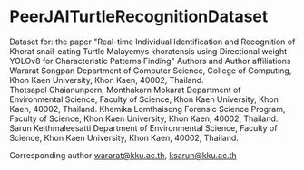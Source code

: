# PeerJAITurtleRecognitionDataset
Dataset for: the paper "Real-time Individual Identification and Recognition of Khorat snail-eating Turtle Malayemys khoratensis using Directional weight YOLOv8 for Characteristic Patterns Finding"
Authors and Author affiliations
Wararat Songpan Department of Computer Science, College of Computing, Khon Kaen University, Khon Kaen, 40002, Thailand.  
Thotsapol Chaianunporn, Monthakarn Mokarat Department of Environmental Science, Faculty of Science, Khon Kaen University, Khon Kaen, 40002, Thailand.
Khemika Lomthaisong Forensic Science Program, Faculty of Science, Khon Kaen University, Khon Kaen, 40002, Thailand.
Sarun Keithmaleesatti Department of Environmental Science, Faculty of Science, Khon Kaen University, Khon Kaen, 40002, Thailand.

Corresponding author wararat@kku.ac.th, ksarun@kku.ac.th 

